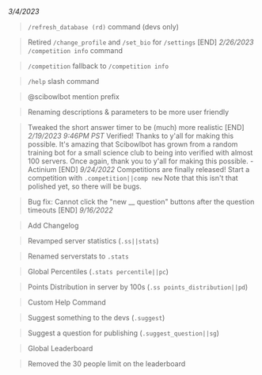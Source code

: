 *3/4/2023*
> `/refresh_database (rd)` command (devs only) 

> Retired `/change_profile` and `/set_bio` for `/settings`
[END]
*2/26/2023*
> `/competition info` command

> `/competition` fallback to `/competition info` 

> `/help` slash command

> @scibowlbot mention prefix

> Renaming descriptions & parameters to be more user friendly 

> Tweaked the short answer timer to be (much) more realistic
[END]
*2/19/2023 9:46PM PST*
> Verified! Thanks to y'all for making this possible. It's amazing that Scibowlbot has grown from a random training bot for a small science club to being into verified with almost 100 servers. Once again, thank you to y'all for making this possible. - Actinium
[END]
*9/24/2022*
> Competitions are finally released! Start a competition with `.competition||comp new` Note that this isn't that polished yet, so there will be bugs.

> Bug fix: Cannot click the "new __ question" buttons after the question timeouts
[END]
*9/16/2022*

> Add Changelog

> Revamped server statistics (`.ss||stats`)

> Renamed serverstats to `.stats`

> Global Percentiles (`.stats percentile||pc`)

> Points Distribution in server by 100s (`.ss points_distribution||pd`)

> Custom Help Command

> Suggest something to the devs (`.suggest`)

> Suggest a question for publishing (`.suggest_question||sg`) 

> Global Leaderboard 
 
> Removed the 30 people limit on the leaderboard
